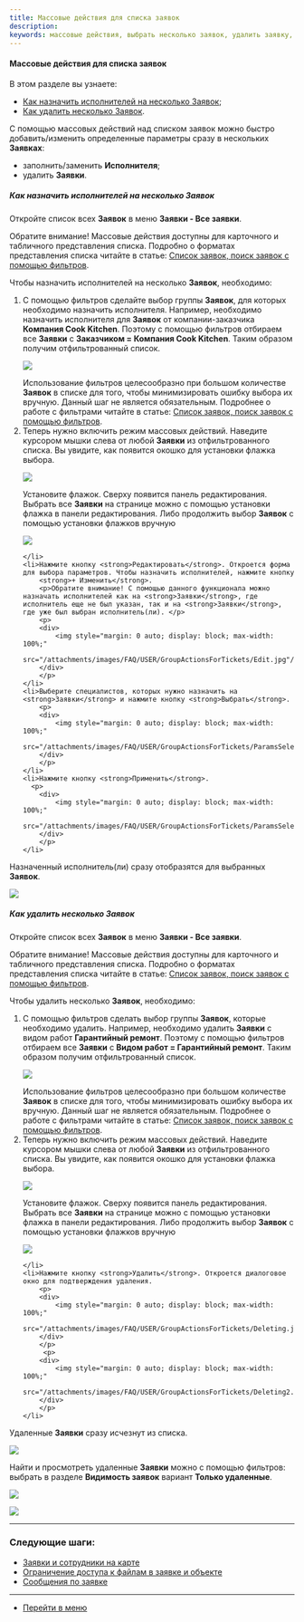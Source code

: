 ```yaml
---
title: Массовые действия для списка заявок
description: 
keywords: массовые действия, выбрать несколько заявок, удалить заявку, hubex, хабекс, хубекс, хабикс
---
```


#### Массовые действия для списка заявок
В этом разделе вы узнаете:
<html>
<meta charset="utf-8">

<ul>
    <li><a href="#performer">Как назначить исполнителей на несколько Заявок</a>;</li>
    <li><a href="#deleting">Как удалить несколько Заявок</a>.</li>

</ul>
</html>

<body>


<p>С помощью массовых действий над списком заявок можно быстро добавить/изменить определенные параметры сразу в
    нескольких <strong>Заявках</strong>:</p>
<ul>
    <li>заполнить/заменить <strong>Исполнителя</strong>;</li>
    <li>удалить <strong>Заявки</strong>.</li>
  
  


</ul>

<h5 id="performer">Как назначить исполнителей на несколько Заявок</h5>
<p>Откройте список всех <strong>Заявок</strong> в меню <strong>Заявки - Все заявки</strong>. </p>
<p>Обратите внимание! Массовые действия доступны для карточного и табличного представления списка. Подробно о форматах представления списка читайте в статье: <a href="https://wiki.hubex.ru/docs/FAQ/RU/user/Filters.html">Список заявок, поиск заявок с помощью фильтров</a>.</p>
<p>Чтобы назначить исполнителей на несколько <strong>Заявок</strong>, необходимо:</p>
<ol>
    <li>С помощью фильтров сделайте выбор группы <strong>Заявок</strong>, для которых необходимо назначить исполнителя. Например, необходимо
        назначить исполнителя для <strong>Заявок</strong> от компании-заказчика <strong>Компания Cook Kitchen</strong>. Поэтому с помощью фильтров отбираем
        все <strong>Заявки</strong> с <strong>Заказчиком = Компания Cook Kitchen</strong>. Таким образом получим отфильтрованный список.
        <p>
        <div>
            <img style="margin: 0 auto; display: block; max-width: 100%;"
                 src="/attachments/images/FAQ/USER/GroupActionsForTickets/Tickets.jpg"/>
        </div>
        </p>
        Использование фильтров целесообразно при большом количестве <strong>Заявок</strong> в списке для того, чтобы минимизировать
        ошибку выбора их вручную. Данный шаг не является обязательным. Подробнее о работе с фильтрами читайте в статье: <a href="https://wiki.hubex.ru/docs/FAQ/RU/user/Filters.html">Список заявок, поиск заявок с помощью фильтров</a>.
    </li>
    <li>Теперь нужно включить режим массовых действий. Наведите курсором мышки слева от
        любой <strong>Заявки</strong> из отфильтрованного списка. Вы увидите, как появится окошко для установки флажка выбора.
        <p>
        <div>
            <img style="margin: 0 auto; display: block; max-width: 100%;"
                 src="/attachments/images/FAQ/USER/GroupActionsForTickets/SelectEmpty.jpg"/>
        </div>
        </p>
        Установите флажок. Сверху появится панель редактирования. Выбрать все <strong>Заявки</strong> на странице можно с помощью
        установки флажка в панели редактирования. Либо продолжить выбор <strong>Заявок</strong> с помощью установки флажков вручную
        <p>
        <div>
            <img style="margin: 0 auto; display: block; max-width: 100%;"
                 src="/attachments/images/FAQ/USER/GroupActionsForTickets/SelectedTick.jpg"/>
        </div>
        </p>
        
    </li>
    <li>Нажмите кнопку <strong>Редактировать</strong>. Откроется форма для выбора параметров. Чтобы назначить исполнителей, нажмите кнопку
        <strong>+ Изменить</strong>.
        <p>Обратите внимание! С помощью данного функционала можно назначать исполнителей как на <strong>Заявки</strong>, где исполнитель еще не был указан, так и на <strong>Заявки</strong>, где уже был выбран исполнитель(ли). </p>
        <p>
        <div>
            <img style="margin: 0 auto; display: block; max-width: 100%;"
                 src="/attachments/images/FAQ/USER/GroupActionsForTickets/Edit.jpg"/>
        </div>
        </p>
    </li>
    <li>Выберите специалистов, которых нужно назначить на <strong>Заявки</strong> и нажмите кнопку <strong>Выбрать</strong>. 
        <p>
        <div>
            <img style="margin: 0 auto; display: block; max-width: 100%;"
                 src="/attachments/images/FAQ/USER/GroupActionsForTickets/ParamsSelect.jpg"/>
        </div>
        </p>
    </li>
    <li>Нажмите кнопку <strong>Применить</strong>.
      <p>
        <div>
            <img style="margin: 0 auto; display: block; max-width: 100%;"
                 src="/attachments/images/FAQ/USER/GroupActionsForTickets/ParamsSelect2.jpg"/>
        </div>
        </p>
    </li>

</ol>
<p>Назначенный исполнитель(ли) сразу отобразятся для выбранных <strong>Заявок</strong>.</p>
<div>
    <img style="margin: 0 auto; display: block; max-width: 100%;"
         src="/attachments/images/FAQ/USER/GroupActionsForTickets/Performer.jpg"/>
</div>

<h5 id="deleting">Как удалить несколько Заявок</h5>

<p>Откройте список всех <strong>Заявок</strong> в меню <strong>Заявки - Все заявки</strong>. </p>
<p>Обратите внимание! Массовые действия доступны для карточного и табличного представления списка. Подробно о форматах представления списка читайте в статье: <a href="https://wiki.hubex.ru/docs/FAQ/RU/user/Filters.html">Список заявок, поиск заявок с помощью фильтров</a>.</p>
<p>Чтобы удалить несколько <strong>Заявок</strong>, необходимо:</p>
<ol>
    <li>С помощью фильтров сделать выбор группы <strong>Заявок</strong>, которые необходимо удалить. Например, необходимо
        удалить <strong>Заявки</strong> с видом работ <strong>Гарантийный ремонт</strong>. Поэтому с помощью фильтров отбираем
        все <strong>Заявки</strong> с <strong>Видом работ = Гарантийный ремонт</strong>. Таким образом получим отфильтрованный список.
        <p>
        <div>
            <img style="margin: 0 auto; display: block; max-width: 100%;"
                 src="/attachments/images/FAQ/USER/GroupActionsForTickets/Tickets2.jpg"/>
        </div>
        </p>
        Использование фильтров целесообразно при большом количестве <strong>Заявок</strong> в списке для того, чтобы минимизировать
        ошибку выбора их вручную. Данный шаг не является обязательным. Подробнее о работе с фильтрами читайте в статье: <a href="https://wiki.hubex.ru/docs/FAQ/RU/user/Filters.html">Список заявок, поиск заявок с помощью фильтров</a>.
    </li>
    <li>Теперь нужно включить режим массовых действий. Наведите курсором мышки слева от
        любой <strong>Заявки</strong> из отфильтрованного списка. Вы увидите, как появится окошко для установки флажка выбора.
        <p>
        <div>
            <img style="margin: 0 auto; display: block; max-width: 100%;"
                 src="/attachments/images/FAQ/USER/GroupActionsForTickets/SelectEmpty2.jpg"/>
        </div>
        </p>
        Установите флажок. Сверху появится панель редактирования. Выбрать все <strong>Заявки</strong> на странице можно с помощью
        установки флажка в панели редактирования. Либо продолжить выбор <strong>Заявок</strong> с помощью установки флажков вручную
        <p>
        <div>
            <img style="margin: 0 auto; display: block; max-width: 100%;"
                 src="/attachments/images/FAQ/USER/GroupActionsForTickets/SelectedTick2.jpg"/>
        </div>
        </p>
        
    </li>
    <li>Нажмите кнопку <strong>Удалить</strong>. Откроется диалоговое окно для подтверждения удаления. 
        <p>
        <div>
            <img style="margin: 0 auto; display: block; max-width: 100%;"
                 src="/attachments/images/FAQ/USER/GroupActionsForTickets/Deleting.jpg"/>
        </div>
        </p>
         <p>
        <div>
            <img style="margin: 0 auto; display: block; max-width: 100%;"
                 src="/attachments/images/FAQ/USER/GroupActionsForTickets/Deleting2.jpg"/>
        </div>
        </p>
    </li>
   

</ol>
<p>Удаленные <strong>Заявки</strong> сразу исчезнут из списка.</p>
<div>
    <img style="margin: 0 auto; display: block; max-width: 100%;"
         src="/attachments/images/FAQ/USER/GroupActionsForTickets/TicketList.jpg"/>
</div>

<p>Найти и просмотреть удаленные <strong>Заявки</strong> можно с помощью фильтров: выбрать в разделе <strong>Видимость заявок</strong> вариант <strong>Только удаленные</strong>.</p>
<div>
    <img style="margin: 0 auto; display: block; max-width: 100%;"
         src="/attachments/images/FAQ/USER/GroupActionsForTickets/TicketList2.jpg"/>
</div>
<p><div>
    <img style="margin: 0 auto; display: block; max-width: 100%;"
         src="/attachments/images/FAQ/USER/GroupActionsForTickets/TicketList3.jpg"/>
</div></p>
</body>



___
### Следующие шаги:
- [Заявки и сотрудники на карте](./TicketsOnMap.md)
- [Ограничение доступа к файлам в заявке и объекте](./ViewRestriction.md)
- [Сообщения по заявке](./Messages.md)

____
- [Перейти в меню](http://wiki.hubex.ru)
